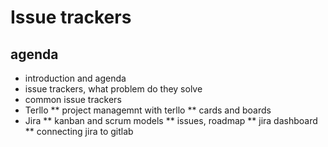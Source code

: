 # Issue trackers
## agenda
* introduction and agenda
* issue trackers, what problem do they solve
* common issue trackers
* Terllo
** project managemnt with terllo
** cards and boards
* Jira
** kanban and scrum models
** issues, roadmap
** jira dashboard
** connecting jira to gitlab
